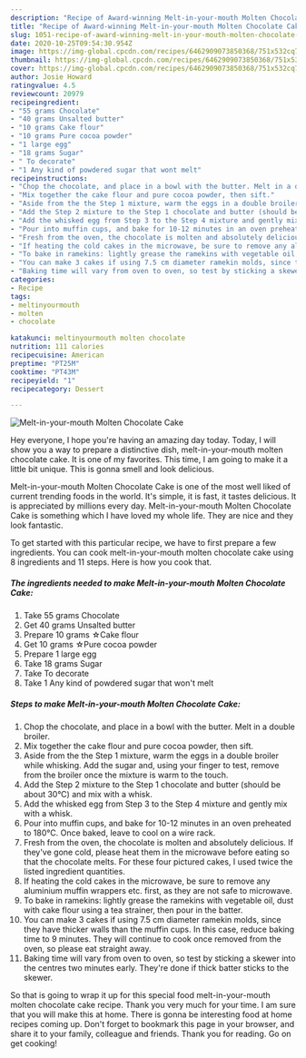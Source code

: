 ```yaml
---
description: "Recipe of Award-winning Melt-in-your-mouth Molten Chocolate Cake"
title: "Recipe of Award-winning Melt-in-your-mouth Molten Chocolate Cake"
slug: 1051-recipe-of-award-winning-melt-in-your-mouth-molten-chocolate-cake
date: 2020-10-25T09:54:30.954Z
image: https://img-global.cpcdn.com/recipes/6462909073850368/751x532cq70/melt-in-your-mouth-molten-chocolate-cake-recipe-main-photo.jpg
thumbnail: https://img-global.cpcdn.com/recipes/6462909073850368/751x532cq70/melt-in-your-mouth-molten-chocolate-cake-recipe-main-photo.jpg
cover: https://img-global.cpcdn.com/recipes/6462909073850368/751x532cq70/melt-in-your-mouth-molten-chocolate-cake-recipe-main-photo.jpg
author: Josie Howard
ratingvalue: 4.5
reviewcount: 20979
recipeingredient:
- "55 grams Chocolate"
- "40 grams Unsalted butter"
- "10 grams Cake flour"
- "10 grams Pure cocoa powder"
- "1 large egg"
- "18 grams Sugar"
- " To decorate"
- "1 Any kind of powdered sugar that wont melt"
recipeinstructions:
- "Chop the chocolate, and place in a bowl with the butter. Melt in a double broiler."
- "Mix together the cake flour and pure cocoa powder, then sift."
- "Aside from the the Step 1 mixture, warm the eggs in a double broiler while whisking. Add the sugar and, using your finger to test, remove from the broiler once the mixture is warm to the touch."
- "Add the Step 2 mixture to the Step 1 chocolate and butter (should be about 30°C) and mix with a whisk."
- "Add the whisked egg from Step 3 to the Step 4 mixture and gently mix with a whisk."
- "Pour into muffin cups, and bake for 10-12 minutes in an oven preheated to 180°C. Once baked, leave to cool on a wire rack."
- "Fresh from the oven, the chocolate is molten and absolutely delicious. If they&#39;ve gone cold, please heat them in the microwave before eating so that the chocolate melts. For these four pictured cakes, I used twice the listed ingredient quantities."
- "If heating the cold cakes in the microwave, be sure to remove any aluminium muffin wrappers etc. first, as they are not safe to microwave."
- "To bake in ramekins: lightly grease the ramekins with vegetable oil, dust with cake flour using a tea strainer, then pour in the batter."
- "You can make 3 cakes if using 7.5 cm diameter ramekin molds, since they have thicker walls than the muffin cups. In this case, reduce baking time to 9 minutes. They will continue to cook once removed from the oven, so please eat straight away."
- "Baking time will vary from oven to oven, so test by sticking a skewer into the centres two minutes early. They&#39;re done if thick batter sticks to the skewer."
categories:
- Recipe
tags:
- meltinyourmouth
- molten
- chocolate

katakunci: meltinyourmouth molten chocolate 
nutrition: 111 calories
recipecuisine: American
preptime: "PT25M"
cooktime: "PT43M"
recipeyield: "1"
recipecategory: Dessert

---
```



![Melt-in-your-mouth Molten Chocolate Cake](https://img-global.cpcdn.com/recipes/6462909073850368/751x532cq70/melt-in-your-mouth-molten-chocolate-cake-recipe-main-photo.jpg)

Hey everyone, I hope you're having an amazing day today. Today, I will show you a way to prepare a distinctive dish, melt-in-your-mouth molten chocolate cake. It is one of my favorites. This time, I am going to make it a little bit unique. This is gonna smell and look delicious.

Melt-in-your-mouth Molten Chocolate Cake is one of the most well liked of current trending foods in the world. It's simple, it is fast, it tastes delicious. It is appreciated by millions every day. Melt-in-your-mouth Molten Chocolate Cake is something which I have loved my whole life. They are nice and they look fantastic.




To get started with this particular recipe, we have to first prepare a few ingredients. You can cook melt-in-your-mouth molten chocolate cake using 8 ingredients and 11 steps. Here is how you cook that.

<!--inarticleads1-->

##### The ingredients needed to make Melt-in-your-mouth Molten Chocolate Cake:

1. Take 55 grams Chocolate
1. Get 40 grams Unsalted butter
1. Prepare 10 grams ☆Cake flour
1. Get 10 grams ☆Pure cocoa powder
1. Prepare 1 large egg
1. Take 18 grams Sugar
1. Take  To decorate
1. Take 1 Any kind of powdered sugar that won&#39;t melt




<!--inarticleads2-->

##### Steps to make Melt-in-your-mouth Molten Chocolate Cake:

1. Chop the chocolate, and place in a bowl with the butter. Melt in a double broiler.
1. Mix together the cake flour and pure cocoa powder, then sift.
1. Aside from the the Step 1 mixture, warm the eggs in a double broiler while whisking. Add the sugar and, using your finger to test, remove from the broiler once the mixture is warm to the touch.
1. Add the Step 2 mixture to the Step 1 chocolate and butter (should be about 30°C) and mix with a whisk.
1. Add the whisked egg from Step 3 to the Step 4 mixture and gently mix with a whisk.
1. Pour into muffin cups, and bake for 10-12 minutes in an oven preheated to 180°C. Once baked, leave to cool on a wire rack.
1. Fresh from the oven, the chocolate is molten and absolutely delicious. If they&#39;ve gone cold, please heat them in the microwave before eating so that the chocolate melts. For these four pictured cakes, I used twice the listed ingredient quantities.
1. If heating the cold cakes in the microwave, be sure to remove any aluminium muffin wrappers etc. first, as they are not safe to microwave.
1. To bake in ramekins: lightly grease the ramekins with vegetable oil, dust with cake flour using a tea strainer, then pour in the batter.
1. You can make 3 cakes if using 7.5 cm diameter ramekin molds, since they have thicker walls than the muffin cups. In this case, reduce baking time to 9 minutes. They will continue to cook once removed from the oven, so please eat straight away.
1. Baking time will vary from oven to oven, so test by sticking a skewer into the centres two minutes early. They&#39;re done if thick batter sticks to the skewer.




So that is going to wrap it up for this special food melt-in-your-mouth molten chocolate cake recipe. Thank you very much for your time. I am sure that you will make this at home. There is gonna be interesting food at home recipes coming up. Don't forget to bookmark this page in your browser, and share it to your family, colleague and friends. Thank you for reading. Go on get cooking!
